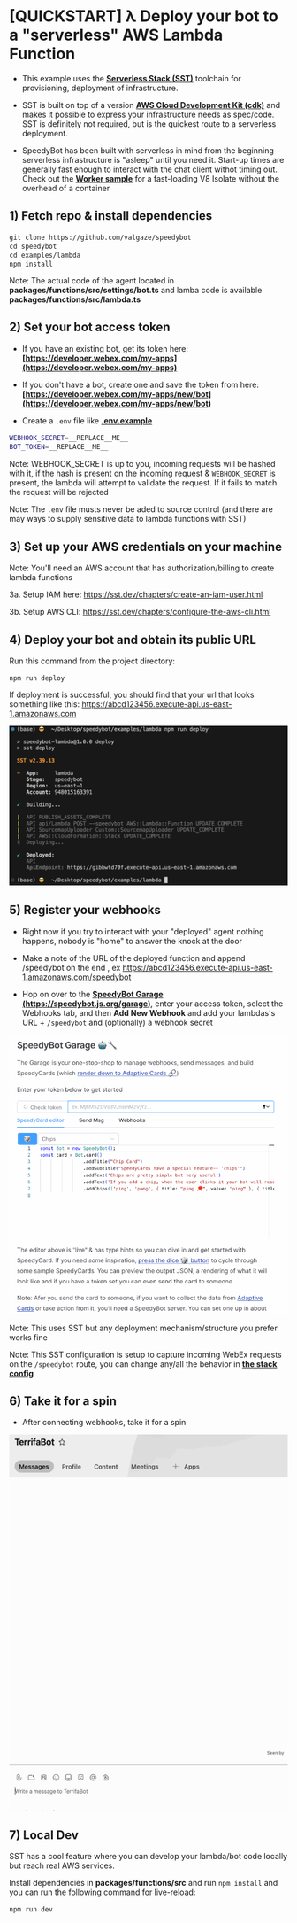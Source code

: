 # [QUICKSTART] λ Deploy your bot to a "serverless" AWS Lambda Function

- This example uses the **[Serverless Stack (SST)](https://serverless-stack.com/)** toolchain for provisioning, deployment of infrastructure.

- SST is built on top of a version **[AWS Cloud Development Kit (cdk)](https://aws.amazon.com/cdk/)** and makes it possible to express your infrastructure needs as spec/code. SST is definitely not required, but is the quickest route to a serverless deployment.

- SpeedyBot has been built with serverless in mind from the beginning-- serverless infrastructure is "asleep" until you need it. Start-up times are generally fast enough to interact with the chat client withot timing out. Check out the **[Worker sample](https://speedybot.js.org/examples/worker/README)** for a fast-loading V8 Isolate without the overhead of a container

## 1) Fetch repo & install dependencies

```
git clone https://github.com/valgaze/speedybot
cd speedybot
cd examples/lambda
npm install
```

Note: The actual code of the agent located in **packages/functions/src/settings/bot.ts** and lamba code is available **packages/functions/src/lambda.ts**

## 2) Set your bot access token

- If you have an existing bot, get its token here: **[https://developer.webex.com/my-apps](https://developer.webex.com/my-apps)**

- If you don't have a bot, create one and save the token from here: **[https://developer.webex.com/my-apps/new/bot](https://developer.webex.com/my-apps/new/bot)**

- Create a `.env` file like **[.env.example](./.env.example)**

```sh
WEBHOOK_SECRET=__REPLACE__ME__
BOT_TOKEN=__REPLACE__ME__
```

Note: WEBHOOK_SECRET is up to you, incoming requests will be hashed with it, if the hash is present on the incoming request & `WEBHOOK_SECRET` is present, the lambda will attempt to validate the request. If it fails to match the request will be rejected

Note: The `.env` file musts never be aded to source control (and there are may ways to supply sensitive data to lambda functions with SST)

## 3) Set up your AWS credentials on your machine

Note: You'll need an AWS account that has authorization/billing to create lambda functions

3a. Setup IAM here: https://sst.dev/chapters/create-an-iam-user.html

3b. Setup AWS CLI: https://sst.dev/chapters/configure-the-aws-cli.html

## 4) Deploy your bot and obtain its public URL

Run this command from the project directory:

```
npm run deploy
```

If deployment is successful, you should find that your url that looks something like this: https://abcd123456.execute-api.us-east-1.amazonaws.com

<img src="https://raw.githubusercontent.com/valgaze/speedybot-utils/main/assets/various/sst_deploy.png" />

## 5) Register your webhooks

- Right now if you try to interact with your "deployed" agent nothing happens, nobody is "home" to answer the knock at the door

- Make a note of the URL of the deployed function and append /speedybot on the end , ex https://abcd123456.execute-api.us-east-1.amazonaws.com/speedybot

- Hop on over to the **[SpeedyBot Garage (https://speedybot.js.org/garage)](https://speedybot.js.org/garage)**, enter your access token, select the Webhooks tab, and then **Add New Webhook** and add your lambdas's URL + `/speedybot` and (optionally) a webhook secret

<img src="https://raw.githubusercontent.com/valgaze/speedybot-utils/main/assets/various/webhook_steps.gif" />

Note:
This uses SST but any deployment mechanism/structure you prefer works fine

Note: This SST configuration is setup to capture incoming WebEx requests on the `/speedybot` route, you can change any/all the behavior in **[the stack config](./stacks/MyStack.ts)**

## 6) Take it for a spin

- After connecting webhooks, take it for a spin

<img src="https://raw.githubusercontent.com/valgaze/speedybot-utils/main/assets/various/first_spin.gif" />

## 7) Local Dev

SST has a cool feature where you can develop your lambda/bot code locally but reach real AWS services.

Install dependencies in **packages/functions/src** and run `npm install` and you can run the following command for live-reload:

```
npm run dev
```
